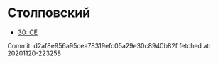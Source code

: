 # Столповский
- [30: CE](30.md)

Commit: d2af8e956a95cea78319efc05a29e30c8940b82f
 fetched at: 20201120-223258
